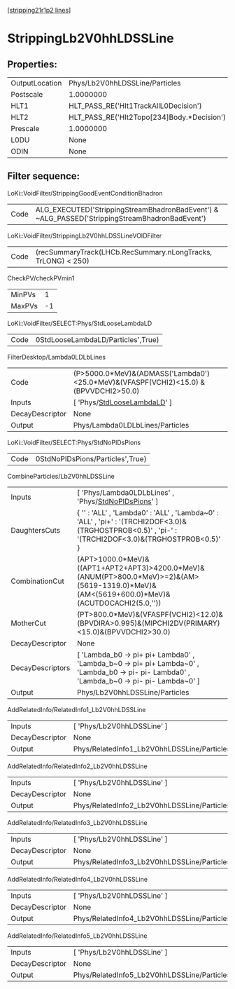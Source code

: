 [[stripping21r1p2 lines]](./stripping21r1p2-index)

# StrippingLb2V0hhLDSSLine

## Properties:

|                |                                               |
|----------------|-----------------------------------------------|
| OutputLocation | Phys/Lb2V0hhLDSSLine/Particles                |
| Postscale      | 1.0000000                                     |
| HLT1           | HLT_PASS_RE('Hlt1TrackAllL0Decision')         |
| HLT2           | HLT_PASS_RE('Hlt2Topo[234]Body.\*Decision') |
| Prescale       | 1.0000000                                     |
| L0DU           | None                                          |
| ODIN           | None                                          |

## Filter sequence:

LoKi::VoidFilter/StrippingGoodEventConditionBhadron

|      |                                                                                                |
|------|------------------------------------------------------------------------------------------------|
| Code | ALG_EXECUTED('StrippingStreamBhadronBadEvent') & ~ALG_PASSED('StrippingStreamBhadronBadEvent') |

LoKi::VoidFilter/StrippingLb2V0hhLDSSLineVOIDFilter

|      |                                                               |
|------|---------------------------------------------------------------|
| Code | (recSummaryTrack(LHCb.RecSummary.nLongTracks, TrLONG) \< 250) |

CheckPV/checkPVmin1

|        |     |
|--------|-----|
| MinPVs | 1   |
| MaxPVs | -1  |

LoKi::VoidFilter/SELECT:Phys/StdLooseLambdaLD

|      |                                    |
|------|------------------------------------|
| Code | 0StdLooseLambdaLD/Particles',True) |

FilterDesktop/Lambda0LDLbLines

|                 |                                                                                          |
|-----------------|------------------------------------------------------------------------------------------|
| Code            | (P\>5000.0\*MeV)&(ADMASS('Lambda0')\<25.0\*MeV)&(VFASPF(VCHI2)\<15.0) &(BPVVDCHI2\>50.0) |
| Inputs          | [ 'Phys/[StdLooseLambdaLD](./stripping21r1p2-commonparticles-stdlooselambdald)' ]      |
| DecayDescriptor | None                                                                                     |
| Output          | Phys/Lambda0LDLbLines/Particles                                                          |

LoKi::VoidFilter/SELECT:Phys/StdNoPIDsPions

|      |                                  |
|------|----------------------------------|
| Code | 0StdNoPIDsPions/Particles',True) |

CombineParticles/Lb2V0hhLDSSLine

|                  |                                                                                                                                                         |
|------------------|---------------------------------------------------------------------------------------------------------------------------------------------------------|
| Inputs           | [ 'Phys/Lambda0LDLbLines' , 'Phys/[StdNoPIDsPions](./stripping21r1p2-commonparticles-stdnopidspions)' ]                                               |
| DaughtersCuts    | { '' : 'ALL' , 'Lambda0' : 'ALL' , 'Lambda~0' : 'ALL' , 'pi+' : '(TRCHI2DOF\<3.0)&(TRGHOSTPROB\<0.5)' , 'pi-' : '(TRCHI2DOF\<3.0)&(TRGHOSTPROB\<0.5)' } |
| CombinationCut   | (APT\>1000.0\*MeV)&((APT1+APT2+APT3)\>4200.0\*MeV)&(ANUM(PT\>800.0\*MeV)\>=2)&(AM\>(5619-1319.0)\*MeV)&(AM\<(5619+600.0)\*MeV)&(ACUTDOCACHI2(5.0,''))   |
| MotherCut        | (PT\>800.0\*MeV)&(VFASPF(VCHI2)\<12.0)&(BPVDIRA\>0.995)&(MIPCHI2DV(PRIMARY)\<15.0)&(BPVVDCHI2\>30.0)                                                    |
| DecayDescriptor  | None                                                                                                                                                    |
| DecayDescriptors | [ 'Lambda_b0 -\> pi+ pi+ Lambda0' , 'Lambda_b~0 -\> pi+ pi+ Lambda~0' , 'Lambda_b0 -\> pi- pi- Lambda0' , 'Lambda_b~0 -\> pi- pi- Lambda~0' ]         |
| Output           | Phys/Lb2V0hhLDSSLine/Particles                                                                                                                          |

AddRelatedInfo/RelatedInfo1_Lb2V0hhLDSSLine

|                 |                                             |
|-----------------|---------------------------------------------|
| Inputs          | [ 'Phys/Lb2V0hhLDSSLine' ]                |
| DecayDescriptor | None                                        |
| Output          | Phys/RelatedInfo1_Lb2V0hhLDSSLine/Particles |

AddRelatedInfo/RelatedInfo2_Lb2V0hhLDSSLine

|                 |                                             |
|-----------------|---------------------------------------------|
| Inputs          | [ 'Phys/Lb2V0hhLDSSLine' ]                |
| DecayDescriptor | None                                        |
| Output          | Phys/RelatedInfo2_Lb2V0hhLDSSLine/Particles |

AddRelatedInfo/RelatedInfo3_Lb2V0hhLDSSLine

|                 |                                             |
|-----------------|---------------------------------------------|
| Inputs          | [ 'Phys/Lb2V0hhLDSSLine' ]                |
| DecayDescriptor | None                                        |
| Output          | Phys/RelatedInfo3_Lb2V0hhLDSSLine/Particles |

AddRelatedInfo/RelatedInfo4_Lb2V0hhLDSSLine

|                 |                                             |
|-----------------|---------------------------------------------|
| Inputs          | [ 'Phys/Lb2V0hhLDSSLine' ]                |
| DecayDescriptor | None                                        |
| Output          | Phys/RelatedInfo4_Lb2V0hhLDSSLine/Particles |

AddRelatedInfo/RelatedInfo5_Lb2V0hhLDSSLine

|                 |                                             |
|-----------------|---------------------------------------------|
| Inputs          | [ 'Phys/Lb2V0hhLDSSLine' ]                |
| DecayDescriptor | None                                        |
| Output          | Phys/RelatedInfo5_Lb2V0hhLDSSLine/Particles |
